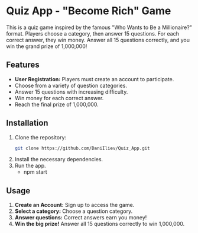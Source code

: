 # Quiz App - "Become Rich" Game

This is a quiz game inspired by the famous "Who Wants to Be a Millionaire?" format. Players choose a category, then answer 15 questions. For each correct answer, they win money. Answer all 15 questions correctly, and you win the grand prize of 1,000,000!

## Features
- **User Registration:** Players must create an account to participate.
- Choose from a variety of question categories.
- Answer 15 questions with increasing difficulty.
- Win money for each correct answer.
- Reach the final prize of 1,000,000.

## Installation
1. Clone the repository:
   ```bash
   git clone https://github.com/DaniIliev/Quiz_App.git
   ```
2. Install the necessary dependencies.
3. Run the app.
   - npm start

## Usage
1. **Create an Account:** Sign up to access the game.
2. **Select a category:** Choose a question category.
3. **Answer questions:** Correct answers earn you money!
4. **Win the big prize!** Answer all 15 questions correctly to win 1,000,000.

